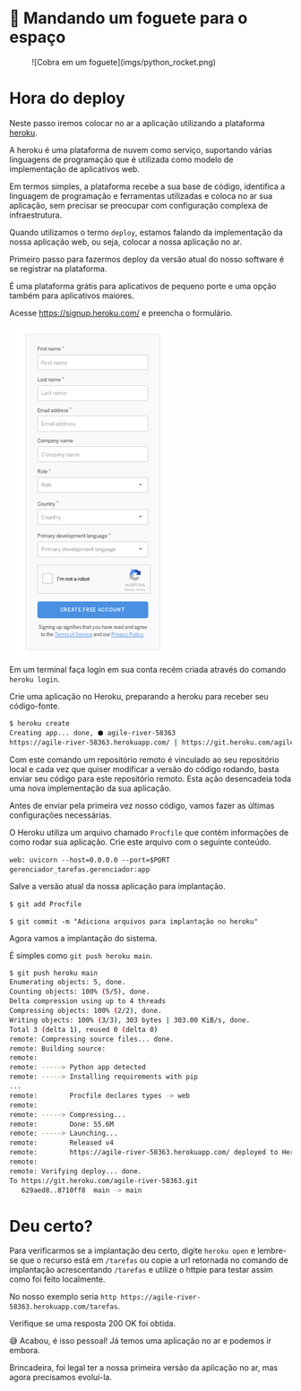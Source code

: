 # 🚀 Mandando um foguete para o espaço

<figure markdown>
  ![Cobra em um foguete](imgs/python_rocket.png)
  <figcaption></figcaption>
</figure>

# Hora do deploy

Neste passo iremos colocar no ar a aplicação utilizando a plataforma [heroku](https://www.heroku.com/home).

A heroku é uma plataforma de nuvem como serviço, suportando várias linguagens de programação que é utilizada como modelo de implementação de aplicativos web.

Em termos simples, a plataforma recebe a sua base de código, identifica a linguagem de programação e ferramentas utilizadas e coloca no ar sua aplicação, sem precisar se preocupar com configuração complexa de infraestrutura.

Quando utilizamos o termo `deploy`, estamos falando da implementação da nossa aplicação web, ou seja, colocar a nossa aplicação no ar.

Primeiro passo para fazermos deploy da versão atual do nosso software é se registrar na plataforma.

É uma plataforma grátis para aplicativos de pequeno porte e uma opção também para aplicativos maiores.

Acesse https://signup.heroku.com/ e preencha o formulário.

![formulário heroku](imgs/form-heroku.png)

Em um terminal faça login em sua conta recém criada através do comando `heroku login`.

Crie uma aplicação no Heroku, preparando a heroku para receber seu código-fonte.

```bash
$ heroku create
Creating app... done, ⬢ agile-river-58363
https://agile-river-58363.herokuapp.com/ | https://git.heroku.com/agile-river-58363.git
```

Com este comando um repositório remoto é vinculado ao seu repositório local e cada vez que quiser modificar a versão do código rodando, basta enviar seu código para este repositório remoto. Esta ação desencadeia toda uma nova implementação da sua aplicação.

Antes de enviar pela primeira vez nosso código, vamos fazer as últimas configurações necessárias.

O Heroku utiliza um arquivo chamado `Procfile` que contém informações de como rodar sua aplicação. Crie este arquivo com o seguinte conteúdo.

`web: uvicorn --host=0.0.0.0 --port=$PORT gerenciador_tarefas.gerenciador:app`

Salve a versão atual da nossa aplicação para implantação.

`$ git add Procfile`

`$ git commit -m "Adiciona arquivos para implantação no heroku"`

Agora vamos a implantação do sistema.

É simples como `git push heroku main`.

```bash
$ git push heroku main
Enumerating objects: 5, done.
Counting objects: 100% (5/5), done.
Delta compression using up to 4 threads
Compressing objects: 100% (2/2), done.
Writing objects: 100% (3/3), 303 bytes | 303.00 KiB/s, done.
Total 3 (delta 1), reused 0 (delta 0)
remote: Compressing source files... done.
remote: Building source:
remote:
remote: -----> Python app detected
remote: -----> Installing requirements with pip
...
remote:        Procfile declares types -> web
remote:
remote: -----> Compressing...
remote:        Done: 55.6M
remote: -----> Launching...
remote:        Released v4
remote:        https://agile-river-58363.herokuapp.com/ deployed to Heroku
remote:
remote: Verifying deploy... done.
To https://git.heroku.com/agile-river-58363.git
   629aed8..8710ff8  main -> main
```

# Deu certo?

Para verificarmos se a implantação deu certo, digite `heroku open` e lembre-se que o recurso está em `/tarefas` ou copie a url retornada no comando de implantação acrescentando `/tarefas` e utilize o httpie para testar assim como foi feito localmente.

No nosso exemplo seria `http https://agile-river-58363.herokuapp.com/tarefas`.

Verifique se uma resposta 200 OK foi obtida.

 😅 Acabou, é isso pessoal! Já temos uma aplicação no ar e podemos ir embora.

Brincadeira, foi legal ter a nossa primeira versão da aplicação no ar, mas agora precisamos evoluí-la.
